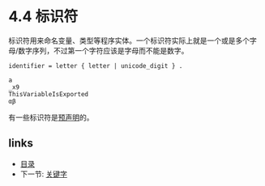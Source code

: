 # 4.4 标识符

标识符用来命名变量、类型等程序实体。一个标识符实际上就是一个或是多个字母/数字序列，不过第一个字符应该是字母而不能是数字。

	identifier = letter { letter | unicode_digit } .

	a
	_x9
	ThisVariableIsExported
	αβ

有一些标识符是[预声明]((<09.3.md>))的。

## links
  * [目录](<preface.md>)
  * 下一节: [关键字](<04.5.md>)